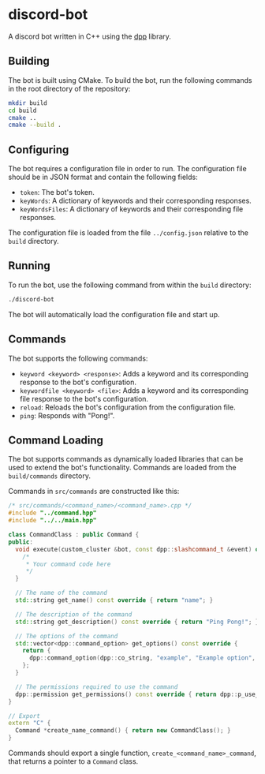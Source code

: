 # discord-bot
A discord bot written in C++ using the [dpp](https://github.com/brainboxdotcc/DPP) library.

## Building

The bot is built using CMake. To build the bot, run the following commands in the root directory of the repository:

```sh
mkdir build
cd build
cmake ..
cmake --build .
```

## Configuring

The bot requires a configuration file in order to run. The configuration file should be in JSON format and contain the following fields:

* `token`: The bot's token.
* `keyWords`: A dictionary of keywords and their corresponding responses.
* `keyWordsFiles`: A dictionary of keywords and their corresponding file responses.

The configuration file is loaded from the file `../config.json` relative to the `build` directory.

## Running

To run the bot, use the following command from within the `build` directory:

```sh
./discord-bot
```

The bot will automatically load the configuration file and start up.

## Commands

The bot supports the following commands:

* `keyword <keyword> <response>`: Adds a keyword and its corresponding response to the bot's configuration.
* `keywordfile <keyword> <file>`: Adds a keyword and its corresponding file response to the bot's configuration.
* `reload`: Reloads the bot's configuration from the configuration file.
* `ping`: Responds with "Pong!".

## Command Loading

The bot supports commands as dynamically loaded libraries that can be used to extend the bot's functionality. Commands are loaded from the `build/commands` directory.

Commands in `src/commands` are constructed like this:
```cpp
/* src/commands/<command_name>/<command_name>.cpp */
#include "../command.hpp"
#include "../../main.hpp"

class CommandClass : public Command {
public:
  void execute(custom_cluster &bot, const dpp::slashcommand_t &event) override {
    /*
     * Your command code here
     */
  }

  // The name of the command
  std::string get_name() const override { return "name"; }

  // The description of the command
  std::string get_description() const override { return "Ping Pong!"; }

  // The options of the command
  std::vector<dpp::command_option> get_options() const override { 
    return {
      dpp::command_option(dpp::co_string, "example", "Example option", false),
    }; 
  }

  // The permissions required to use the command
  dpp::permission get_permissions() const override { return dpp::p_use_application_commands; }
}

// Export
extern "C" {
  Command *create_name_command() { return new CommandClass(); }
}
```

Commands should export a single function, `create_<command_name>_command`, that returns a pointer to a `Command` class.